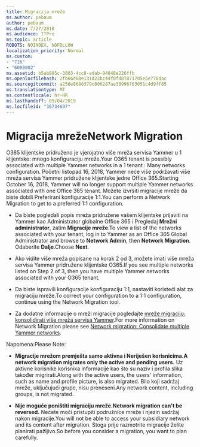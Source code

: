 ```yaml
---
title: Migracija mreže
ms.author: pebaum
author: pebaum
ms.date: 7/27/2018
ms.audience: ITPro
ms.topic: article
ROBOTS: NOINDEX, NOFOLLOW
localization_priority: Normal
ms.custom:
- "716"
- "6000002"
ms.assetid: b5ab885c-3803-4cc8-adab-94848e226ffb
ms.openlocfilehash: 2fb66d68e131d22bc44f0fd878717d5e5e776dac
ms.sourcegitcommit: a256e8680379c006287ae30996763051c4d9ff85
ms.translationtype: MT
ms.contentlocale: hr-HR
ms.lasthandoff: 09/04/2019
ms.locfileid: "36734697"
---
```

# <a name="network-migration"></a><span data-ttu-id="d983b-102">Migracija mreže</span><span class="sxs-lookup"><span data-stu-id="d983b-102">Network Migration</span></span>

<span data-ttu-id="d983b-103">O365 klijentske pridruženo je vjerojatno više mreža servisa Yammer u 1 klijentske: mnogo konfiguraciju mreže.</span><span class="sxs-lookup"><span data-stu-id="d983b-103">Your O365 tenant is possibly associated with multiple Yammer networks in a 1 tenant : Many networks configuration.</span></span> <span data-ttu-id="d983b-104">Početni listopad 16, 2018, Yammer neće više podržavati više mreža servisa Yammer pridružene klijentske jedne Office 365.</span><span class="sxs-lookup"><span data-stu-id="d983b-104">Starting October 16, 2018, Yammer will no longer support multiple Yammer networks associated with one Office 365 tenant.</span></span> <span data-ttu-id="d983b-105">Možete izvršiti migracije mreže da biste dobili Preferirani konfiguracije 1:1.</span><span class="sxs-lookup"><span data-stu-id="d983b-105">You can perform a Network Migration to get to a preferred 1:1 configuration.</span></span>
  
- <span data-ttu-id="d983b-106">Da biste pogledali popis mreža pridružene vašem klijentske prijaviti na Yammer kao Administrator globalne Office 365 i Pregledaj **Mrežni administrator**, zatim **Migracije mreže**.</span><span class="sxs-lookup"><span data-stu-id="d983b-106">To view a list of the networks associated with your tenant, log in to Yammer as an Office 365 Global Administrator and browse to **Network Admin**, then **Network Migration**.</span></span> <span data-ttu-id="d983b-107">Odaberite **Dalje**.</span><span class="sxs-lookup"><span data-stu-id="d983b-107">Choose **Next**.</span></span>

- <span data-ttu-id="d983b-108">Ako vidite više mreža popisane na korak 2 od 3, možete imati više mreža servisa Yammer pridružene klijentske O365.</span><span class="sxs-lookup"><span data-stu-id="d983b-108">If you see multiple networks listed on Step 2 of 3, then you have multiple Yammer networks associated with your O365 tenant.</span></span>

- <span data-ttu-id="d983b-109">Da biste ispravili konfiguracije konfiguraciju 1:1, nastaviti koristeći alat za migraciju mreže.</span><span class="sxs-lookup"><span data-stu-id="d983b-109">To correct your configuration to a 1:1 configuration, continue using the Network Migration tool.</span></span>

- <span data-ttu-id="d983b-110">Za dodatne informacije o mreži migracije pogledajte [mreže migraciju: konsolidirati više mreža servisa Yammer](https://docs.microsoft.com/yammer/configure-your-yammer-network/consolidate-multiple-yammer-networks).</span><span class="sxs-lookup"><span data-stu-id="d983b-110">For more information on Network Migration please see [Network migration: Consolidate multiple Yammer networks](https://docs.microsoft.com/yammer/configure-your-yammer-network/consolidate-multiple-yammer-networks).</span></span>

<span data-ttu-id="d983b-111">Napomena:</span><span class="sxs-lookup"><span data-stu-id="d983b-111">Please Note:</span></span>
  
- <span data-ttu-id="d983b-112">**Migracije mrežom premješta samo aktivna i Neriješen korisnicima.**</span><span class="sxs-lookup"><span data-stu-id="d983b-112">**A network migration migrates only the active and pending users.**</span></span> <span data-ttu-id="d983b-113">Uz aktivne korisnike korisnika informacije kao što su naziv i profila slika također migrirati.</span><span class="sxs-lookup"><span data-stu-id="d983b-113">Along with the active users, the users' information, such as name and profile picture, is also migrated.</span></span> <span data-ttu-id="d983b-114">Bilo koji sadržaj mreže, uključujući grupe, nisu preneseni.</span><span class="sxs-lookup"><span data-stu-id="d983b-114">Any network content, including groups, is not migrated.</span></span>

- <span data-ttu-id="d983b-115">**Nije moguće poništiti migraciju mreže.**</span><span class="sxs-lookup"><span data-stu-id="d983b-115">**Network migration can't be reversed.**</span></span> <span data-ttu-id="d983b-116">Nećete moći pristupiti podružnice mreže i njezin sadržaj nakon migracije.</span><span class="sxs-lookup"><span data-stu-id="d983b-116">You will not be able to access your subsidiary network and its content after migration.</span></span> <span data-ttu-id="d983b-117">Stoga prije razmotrite migracije želite planirati pažljivo.</span><span class="sxs-lookup"><span data-stu-id="d983b-117">So before you consider a migration, you want to plan carefully.</span></span>
